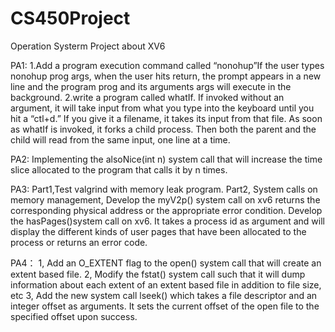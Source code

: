 # CS450Project
 Operation Systerm Project about XV6


PA1:
1.Add a program execution command called “nonohup”If the user types nonohup prog args, when the user hits return, the prompt appears in a new line and the program prog and its arguments args will execute in the background.
2.write a program called whatIf. If invoked without an argument, it will take input from what you type into the keyboard until you hit a “ctl+d.” If you give it a filename, it takes its input from that file. As soon as whatIf is invoked, it forks a child process. Then both the parent and the child will read from the same input, one line at a time. 

PA2:
Implementing the alsoNice(int n) system call that will increase the time slice allocated to the program that calls it by n times.


PA3: Part1,Test valgrind with memory leak program.
     Part2, System calls on memory management, Develop the myV2p() system call on xv6 returns the corresponding physical address or the appropriate error condition.
     Develop the hasPages()system call on xv6. It takes a process id as argument and
     will display the different kinds of user pages that have been allocated to the process
     or returns an error code.
     
PA4：
   1, Add an O_EXTENT flag to the open() system call that will create an extent based
      file.
   2, Modify the fstat() system call such that it will dump information about each
    extent of an extent based file in addition to file size, etc
   3, Add the new system call lseek() which takes a file descriptor and an integer
     offset as arguments. It sets the current offset of the open file to the specified
     offset upon success.
